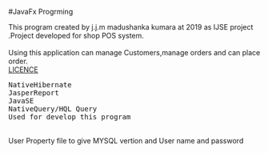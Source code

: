 #JavaFx Progrming

This program created by j.j.m madushanka kumara at 2019 as IJSE project .Project developed for shop POS system.
<br> 
<br>
Using this application can manage Customers,manage orders and can place order. 
<br>
[LICENCE](LICENCE)
<pre>
NativeHibernate
JasperReport
JavaSE
NativeQuery/HQL Query
Used for develop this program
</pre>
<br>
User Property file to give MYSQL vertion and User name and password